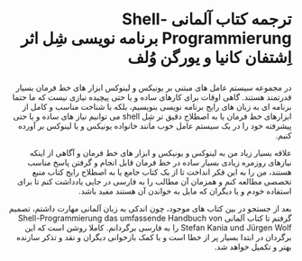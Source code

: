 <!--
created at: Mo 27 Jan 2020 20:16:21 CET
This is a translation of german book "Shell Programmierung das umfassende Handbuch"
by Stefan Kania and Jürgen Wolf
-->

<h1 dir="rtl">

ترجمه کتاب آلمانی Shell-Programmierung برنامه نویسی شِل اثر اِشتفان کانیا و یورگن وُلف 

</h1>

<div>
 <p dir="rtl">
در مجموعه سیستم عامل های مبتنی بر یونیکس و لینوکس ابزار های خط فرمان بسیار قدرتمند هستند. گاهی اوقات برای کارهای ساده و یا حتی پیچیده نیازی نیست که ما حتما برنامه ای به زبان های رایج برنامه نویسی بنویسیم، بلکه با شناخت مناسب و کامل از ابزارهای خط فرمان یا به اصطلاح دقیق تر شِل shell می توانیم نیاز های ساده و یا حتی پیشرفته خود را در یک سیستم عامل خوب مانند خانواده یونیکس و یا لینوکس بر آورده کنیم.
</p>
<p dir="rtl">
علاقه بسیار زیاد من به لینوکس و یونیکس و ابزار های خط فرمان و آگاهی از اینکه نیازهای روزمره زیادی بسیار ساده در خط فرمان قابل انجام و گرفتن پاسخ مناسب هستند، من را به این فکر انداخت تا از یک کتاب جامع یا به اصطلاح رایج کتاب منبع تخصصی مطالعه کنم و همزمان آن مطالب را به فارسی در جایی یادداشت کنم تا برای استفاده خودم و یا دیگران که مایل به خواندن آن هستند مفید باشد.
</p>
<p dir="rtl">
بعد از جستجو در بین کتاب های موجود، چون اندکی به زبان آلمانی مهارت داشتم، تصمیم گرفتم تا کتاب آلمانی Shell-Programmierung das umfassende Handbuch von Stefan Kania und Jürgen Wolf را به فارسی برگردانم.
کاملا روشن است که این برگردان در ابتدا بسیار پر از خطا است و با کمک بازخوانی دیگران و نقد و تذکر سازنده بهتر و تکمیل خواهد شد.

</p> 
</div>